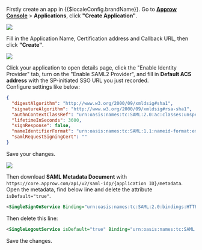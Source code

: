 <IntegrationDetailCard :title="`Configure ${$localeConfig.brandName} SAML2 IDP`">

Firstly create an app in {{$localeConfig.brandName}}. Go to [**Approw Console**](https://console.approw.com/) > **Applications**, click **"Create Application"**.

![](~@imagesEnUs/integration/ali-cloud/1-4.jpg)

Fill in the Application Name, Certification address and Callback URL, then click **"Create"**.

![](~@imagesEnUs/integration/tencent-cloud/1-1.jpg)

Click your application to open details page, click the "Enable Identity Provider" tab, turn on the "Enable SAML2 Provider", and fill in **Default ACS address** with the SP-initiated SSO URL you just recorded.<br>
Configure settings like below:

```json
{
  "digestAlgorithm": "http://www.w3.org/2000/09/xmldsig#sha1",
  "signatureAlgorithm": "http://www.w3.org/2000/09/xmldsig#rsa-sha1",
  "authnContextClassRef": "urn:oasis:names:tc:SAML:2.0:ac:classes:unspecified",
  "lifetimeInSeconds": 3600,
  "signResponse": false,
  "nameIdentifierFormat": "urn:oasis:names:tc:SAML:1.1:nameid-format:emailAddress",
  "samlRequestSigningCert": ""
}
```

Save your changes.

![](~@imagesEnUs/integration/aws-kibana/2-1.png)

Then download **SAML Metadata Document** with `https://core.approw.com/api/v2/saml-idp/{application ID}/metadata`. Open the metadata, find below line and delete the attribute `isDefault="true"`.

```xml
<SingleSignOnService Binding="urn:oasis:names:tc:SAML:2.0:bindings:HTTP-Redirect" Location="https://core.approw.com/api/v2/saml-idp/{Application ID}" isDefault="true"></SingleSignOnService>
```

Then delete this line:

```xml
<SingleLogoutService isDefault="true" Binding="urn:oasis:names:tc:SAML:2.0:bindings:HTTP-Redirect" Location="https://core.approw.com/logout"></SingleLogoutService>
```

Save the changes.

</IntegrationDetailCard>
